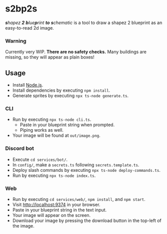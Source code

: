 # s2bp2s

_**s**hapez **2** **b**lue**p**rint **to** **s**chematic_
is a tool to draw a shapez 2 blueprint
as an easy-to-read 2d image.

### Warning

Currently very WIP.
**There are no safety checks.**
Many buildings are missing,
so they will appear as plain boxes!

## Usage

* Install [Node.js](https://nodejs.org/).
* Install dependencies by executing `npm install`.
* Generate sprites by executing `npx ts-node generate.ts`.

### CLI

* Run by executing `npx ts-node cli.ts`.
  * Paste in your blueprint string when prompted.
  * Piping works as well.
* Your image will be found at `out/image.png`.

### Discord bot

* Execute `cd services/bot/`.
* In `config/`, make a `secrets.ts` following `secrets.template.ts`.
* Deploy slash commands by executing `npx ts-node deploy-commands.ts`.
* Run by executing `npx ts-node index.ts`.

### Web

* Run by executing `cd services/web/`, `npm install`, and `npm start`.
* Visit [http://localhost:9374](http://localhost:9374) in your browser.
* Paste in your blueprint string in the text input.
* Your image will appear on the screen.
* Download your image by pressing the download button in the top-left of the image.

